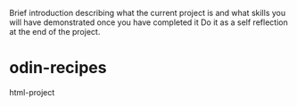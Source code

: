 Brief introduction describing what the current project is and what skills 
you will have demonstrated once you have completed it 
Do it as a self reflection at the end of the project.
# odin-recipes
html-project
